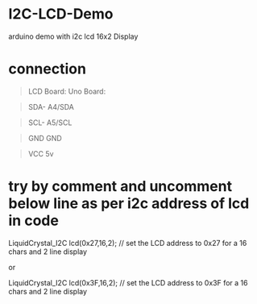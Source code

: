 # I2C-LCD-Demo
arduino demo with i2c lcd 16x2 Display

# connection
  
  
  
 > LCD Board:   Uno Board:
 
 > SDA-        A4/SDA
 
 > SCL-        A5/SCL
 
 > GND         GND
 
 > VCC         5v
 

# try by comment and uncomment below line as per i2c address of lcd in code

  LiquidCrystal_I2C lcd(0x27,16,2);  // set the LCD address to 0x27 for a 16 chars and 2 line display

  or 

  LiquidCrystal_I2C lcd(0x3F,16,2);  // set the LCD address to 0x3F for a 16 chars and 2 line display




